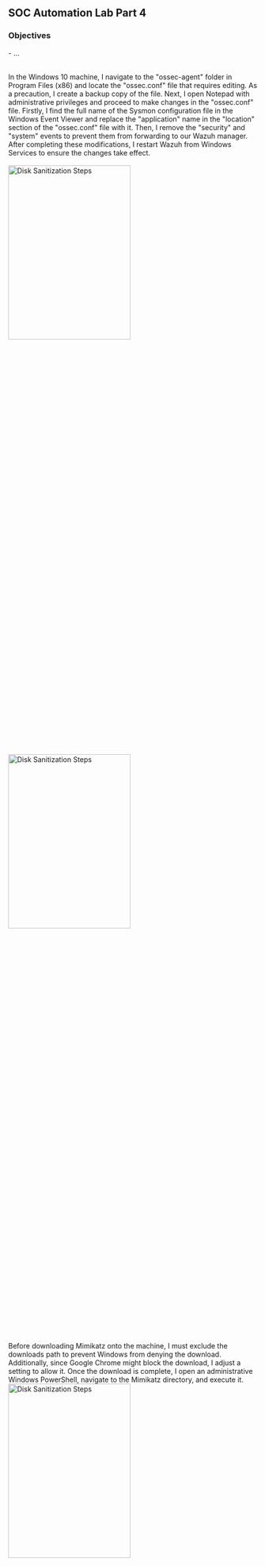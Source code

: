 <h2>SOC Automation Lab Part 4</h2>

<h3>Objectives</h3>
- ... 
<br />
<br />

In the Windows 10 machine, I navigate to the "ossec-agent" folder in Program Files (x86) and locate the "ossec.conf" file that requires editing. As a precaution, I create a backup copy of the file. Next, I open Notepad with administrative privileges and proceed to make changes in the "ossec.conf" file. Firstly, I find the full name of the Sysmon configuration file in the Windows Event Viewer and replace the "application" name in the "location" section of the "ossec.conf" file with it. Then, I remove the "security" and "system" events to prevent them from forwarding to our Wazuh manager. After completing these modifications, I restart Wazuh from Windows Services to ensure the changes take effect.
<br />
<br />
<img src="https://github.com/Yagoobz/SOCAutomationLabPart4/assets/145611184/501a5f67-f214-46b3-afb3-18773cbea606" height="30%" width="70%" alt="Disk Sanitization Steps"/>
<br />
<br />
<img src="https://github.com/Yagoobz/SOCAutomationLabPart4/assets/145611184/b1072f53-b18d-4881-89cc-be5befc6ada6" height="30%" width="70%" alt="Disk Sanitization Steps"/>

Before downloading Mimikatz onto the machine, I must exclude the downloads path to prevent Windows from denying the download. Additionally, since Google Chrome might block the download, I adjust a setting to allow it. Once the download is complete, I open an administrative Windows PowerShell, navigate to the Mimikatz directory, and execute it.
<br />
<img src="https://github.com/Yagoobz/SOCAutomationLabPart4/assets/145611184/0c616ea7-5165-4815-93b9-3c3960c22ecb" height="30%" width="70%" alt="Disk Sanitization Steps"/>
